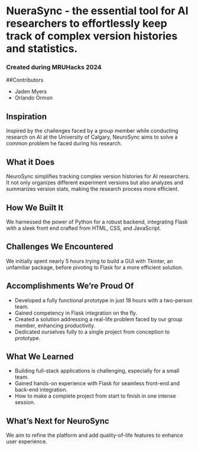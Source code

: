 # NueraSync - the essential tool for AI researchers to effortlessly keep track of complex version histories and statistics.
### Created during MRUHacks 2024

##Contributors
- Jaden Myers
- Orlando Ormon

## Inspiration
Inspired by the challenges faced by a group member while conducting research on AI at the University of Calgary, NeuroSync aims to solve a common problem he faced during his research.

## What it Does
NeuroSync simplifies tracking complex version histories for AI researchers. It not only organizes different experiment versions but also analyzes and summarizes version stats, making the research process more efficient.

## How We Built It
We harnessed the power of Python for a robust backend, integrating Flask with a sleek front end crafted from HTML, CSS, and JavaScript.

## Challenges We Encountered
We initially spent nearly 5 hours trying to build a GUI with Tkinter, an unfamiliar package, before pivoting to Flask for a more efficient solution.

## Accomplishments We’re Proud Of
- Developed a fully functional prototype in just 18 hours with a two-person team.
- Gained competency in Flask integration on the fly.
- Created a solution addressing a real-life problem faced by our group member, enhancing productivity.
- Dedicated ourselves fully to a single project from conception to prototype.

## What We Learned
- Building full-stack applications is challenging, especially for a small team.
- Gained hands-on experience with Flask for seamless front-end and back-end integration.
- How to make a complete project from start to finish in one intense session.

## What’s Next for NeuroSync
We aim to refine the platform and add quality-of-life features to enhance user experience.
